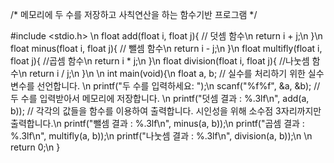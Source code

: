 /* 메모리에 두 수를 저장하고 사칙연산을 하는 함수기반 프로그램 */

#include <stdio.h> \n
float add(float i, float j){ // 덧셈 함수\n
	return i + j;\n
}\n
float minus(float i, float j){ // 뺄셈 함수\n
	return i - j;\n
}\n
float multifly(float i, float j){ //곱셈 함수\n
	return i * j;\n
}\n
float division(float i, float j){ //나눗셈 함수\n
	return i / j;\n
}\n
\n
int main(void){\n
	float a, b; // 실수를 처리하기 위한 실수 변수를 선언합니다. \n
	printf("두 수를 입력하세요: ");\n
	scanf("%f%f", &a, &b); //두 수를 입력받아서 메모리에 저장합니다. \n
	printf("덧셈 결과 : %.3lf\n", add(a, b)); // 각각의 값들을 함수를 이용하여 출력합니다. 시인성을 위해 소수점 3자리까지만 출력합니다.\n
	printf("뺄셈 결과 : %.3lf\n", minus(a, b));\n
	printf("곱셈 결과 : %.3lf\n", multifly(a, b));\n
	printf("나눗셈 결과 : %.3lf\n", division(a, b));\n
	\n
	return 0;\n
}
